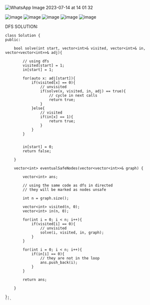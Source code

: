 ![WhatsApp Image 2023-07-14 at 14 01 32](https://user-images.githubusercontent.com/73538974/253518555-af8d1cc6-d002-4eb7-bac3-0bff1af5b566.jpg)

![image](https://user-images.githubusercontent.com/73538974/253516831-85b2650a-5109-43c6-9132-ee01cf5affe6.png)
![image](https://user-images.githubusercontent.com/73538974/253516863-8393d276-5bf6-49e6-94ef-ea6ef8d14608.png)
![image](https://user-images.githubusercontent.com/73538974/253516899-635811bc-d017-4e44-85aa-f5f3863490a9.png)
![image](https://user-images.githubusercontent.com/73538974/253516932-4e66ffb7-1cfa-4985-90f2-e5459cabc392.png)
![image](https://user-images.githubusercontent.com/73538974/253516963-0594791b-7d86-4ad0-a7dd-af9c39ea1a07.png)
      
DFS SOLUTION:   
```
class Solution {
public:
    
    bool solve(int start, vector<int>& visited, vector<int>& in, vector<vector<int>>& adj){
        
        // using dfs
        visited[start] = 1;
        in[start] = 1;
        
        for(auto x: adj[start]){
            if(visited[x] == 0){
                // unvisited
                if(solve(x, visited, in, adj) == true){
                    // cycle in next calls
                    return true;
                }
            }else{
                // visited
                if(in[x] == 1){
                    return true;
                }
            }
        }
        
        
        in[start] = 0;
        return false;
        
    }
    
    vector<int> eventualSafeNodes(vector<vector<int>>& graph) {
        
        vector<int> ans;
        
        // using the same code as dfs in directed 
        // they will be marked as nodes unsafe
        
        int n = graph.size();
        
        vector<int> visited(n, 0);
        vector<int> in(n, 0);
        
        for(int i = 0; i < n; i++){
            if(visited[i] == 0){
                // unvisited
                solve(i, visited, in, graph);
            }
        }
        
        for(int i = 0; i < n; i++){
            if(in[i] == 0){
                // they are not in the loop
                ans.push_back(i);
            }
        }
        
        return ans;
        
    }
    
};
```​
